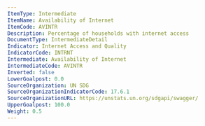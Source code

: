 ```yaml
---
ItemType: Intermediate
ItemName: Availability of Internet
ItemCode: AVINTR
Description: Percentage of households with internet access
DocumentType: IntermediateDetail
Indicator: Internet Access and Quality
IndicatorCode: INTRNT
Intermediate: Availability of Internet
IntermediateCode: AVINTR
Inverted: false
LowerGoalpost: 0.0
SourceOrganization: UN SDG
SourceOrganizationIndicatorCode: 17.6.1
SourceOrganizationURL: https://unstats.un.org/sdgapi/swagger/
UpperGoalpost: 100.0
Weight: 0.5
---
```


